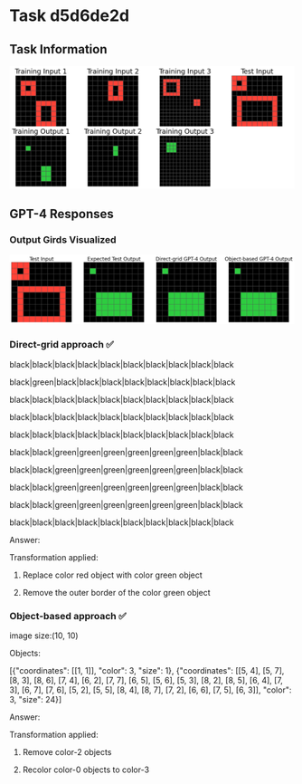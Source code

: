 
# Task d5d6de2d

## Task Information

![](images/tasks/d5d6de2d.png)

## GPT-4 Responses

### Output Girds Visualized
![](images/solutions/d5d6de2d.png)

### Direct-grid approach ✅
black|black|black|black|black|black|black|black|black|black

black|green|black|black|black|black|black|black|black|black

black|black|black|black|black|black|black|black|black|black

black|black|black|black|black|black|black|black|black|black

black|black|black|black|black|black|black|black|black|black

black|black|green|green|green|green|green|green|black|black

black|black|green|green|green|green|green|green|black|black

black|black|green|green|green|green|green|green|black|black

black|black|green|green|green|green|green|green|black|black

black|black|black|black|black|black|black|black|black|black



Answer:

Transformation applied:

1. Replace color red object with color green object

2. Remove the outer border of the color green object

### Object-based approach ✅
image size:(10, 10)

Objects:

[{"coordinates": [[1, 1]], "color": 3, "size": 1}, {"coordinates": [[5, 4], [5, 7], [8, 3], [8, 6], [7, 4], [6, 2], [7, 7], [6, 5], [5, 6], [5, 3], [8, 2], [8, 5], [6, 4], [7, 3], [6, 7], [7, 6], [5, 2], [5, 5], [8, 4], [8, 7], [7, 2], [6, 6], [7, 5], [6, 3]], "color": 3, "size": 24}]



Answer:

Transformation applied:

1. Remove color-2 objects

2. Recolor color-0 objects to color-3

